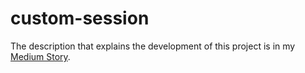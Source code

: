 # custom-session

The description that explains the development of this project is in my
[Medium Story](https://medium.com/@raphaelmilitani/changing-the-object-type-stored-by-spring-session-78385438aba3).